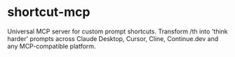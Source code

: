 # shortcut-mcp
Universal MCP server for custom prompt shortcuts. Transform /th into 'think harder' prompts across Claude Desktop, Cursor, Cline, Continue.dev and any MCP-compatible platform.
